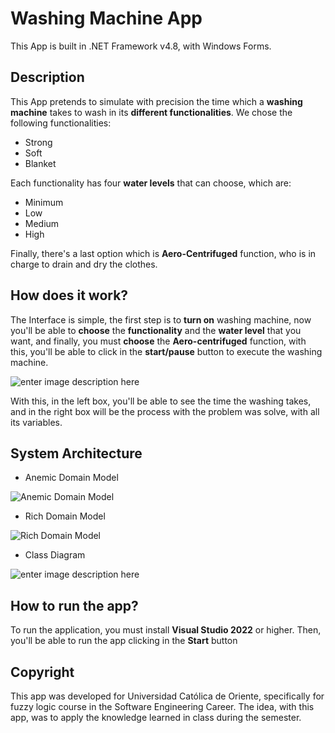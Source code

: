 # Washing Machine App

This App is built in .NET Framework v4.8, with Windows Forms.

## Description

This App pretends to simulate with precision the time which a **washing machine** takes to wash in its **different functionalities**. We chose the following functionalities:

- Strong
- Soft
- Blanket

Each functionality has four **water levels** that can choose, which are:

- Minimum
- Low
- Medium
- High

Finally, there's a last option which is **Aero-Centrifuged** function, who is in charge to drain and dry the clothes.

## How does it work?

The Interface is simple, the first step is to **turn on** washing machine, now you'll be able to **choose** the **functionality** and the **water level** that you want, and finally, you must **choose** the **Aero-centrifuged** function, with this, you'll be able to click in the **start/pause** button to execute the washing machine.

![enter image description here](https://lh3.googleusercontent.com/drive-viewer/AJc5JmR4YU1rLxhD5OWHUnraNUcOAf7SgsK7UEUvt6d8K5XdsUMHFmp7ACTyq55NdIfGVqgMvgbNBQlP3rYYVcO4JH8geQz2KA=w1366-h625)

With this, in the left box, you'll be able to see the time the washing takes, and in the right box will be the process with the problem was solve, with all its variables.

## System Architecture

- Anemic Domain Model

![Anemic Domain Model](https://lh3.googleusercontent.com/drive-viewer/AJc5JmQUToUxvAMYBY8yX4UffMMt9zTPktpyfCbeDNYGow2LwQsAr80PoGAVOXjmRp0C5h_YBEyunlKUVRqtLFRrQNW_mZ-Ixg=w1365-h624)

- Rich Domain Model

![Rich Domain Model](https://lh3.googleusercontent.com/drive-viewer/AJc5JmQA54fmtEoufNpIJhtJwuZ4oOU8t2CnJg938OVhXFAnAmwCSiPKDdPCqz2mMaojqF7IeS--wjs2rmvFJ1kEqetQWSK2Dw=w1365-h624)

- Class Diagram

![enter image description here](https://lh3.googleusercontent.com/drive-viewer/AJc5JmRO7Ide5g4nv1YACmLH-bvmPydcwa97bSQGETmR9Jr3pcHkmLT4PYbdMpe8eV3lsp8tpEfbyTAe8JJYrUkcIL1xMoGHxw=w1365-h624)

## How to run the app?

To run the application, you must install **Visual Studio 2022** or higher. Then, you'll be able to run the app clicking in the **Start** button

## Copyright

This app was developed for Universidad Católica de Oriente, specifically for fuzzy logic course in the Software Engineering Career. The idea, with this app, was to apply the knowledge learned in class during the semester.